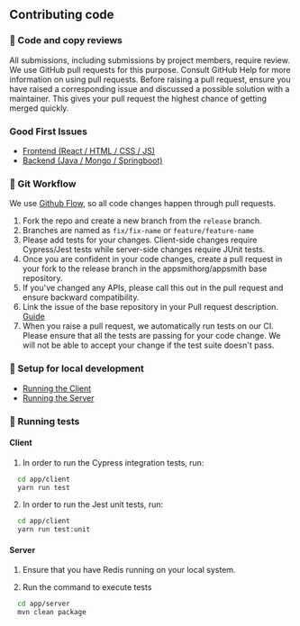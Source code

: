 ## Contributing code

### 🔎 Code and copy reviews

All submissions, including submissions by project members, require review. We use GitHub pull requests for this purpose. Consult GitHub Help for more information on using pull requests.
Before raising a pull request, ensure you have raised a corresponding issue and discussed a possible solution with a maintainer. This gives your pull request the highest chance of getting merged quickly.

### Good First Issues 
- [Frontend (React / HTML / CSS / JS)](https://github.com/appsmithorg/appsmith/issues?q=is%3Aissue+is%3Aopen+label%3A%22Good+First+Issue%22+label%3A%22Frontend%22+no%3Aassignee)
- [Backend (Java / Mongo / Springboot)](https://github.com/appsmithorg/appsmith/issues?q=is%3Aissue+is%3Aopen+label%3A%22Good+First+Issue%22+label%3A%22Backend%22+no%3Aassignee)

### 🍴 Git Workflow

We use [Github Flow](https://guides.github.com/introduction/flow/index.html), so all code changes happen through pull requests. 

1. Fork the repo and create a new branch from the `release` branch.
2. Branches are named as `fix/fix-name` or `feature/feature-name`
3. Please add tests for your changes. Client-side changes require Cypress/Jest tests while server-side changes require JUnit tests.
4. Once you are confident in your code changes, create a pull request in your fork to the release branch in the appsmithorg/appsmith base repository.
5. If you've changed any APIs, please call this out in the pull request and ensure backward compatibility.
6. Link the issue of the base repository in your Pull request description. [Guide](https://docs.github.com/en/free-pro-team@latest/github/managing-your-work-on-github/linking-a-pull-request-to-an-issue)
7. When you raise a pull request, we automatically run tests on our CI. Please ensure that all the tests are passing for your code change. We will not be able to accept your change if the test suite doesn't pass.

### 🏡 Setup for local development

- [Running the Client](ClientSetup.md)
- [Running the Server](ServerSetup.md)

### 🧪 Running tests

#### Client
1. In order to run the Cypress integration tests, run:
```bash
  cd app/client
  yarn run test
```

2. In order to run the Jest unit tests, run:
```bash
  cd app/client
  yarn run test:unit
```

#### Server
1. Ensure that you have Redis running on your local system.

2. Run the command to execute tests
```bash
  cd app/server
  mvn clean package
```

